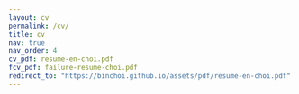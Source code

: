 ```yaml
---
layout: cv
permalink: /cv/
title: cv
nav: true
nav_order: 4
cv_pdf: resume-en-choi.pdf
fcv_pdf: failure-resume-choi.pdf
redirect_to: "https://binchoi.github.io/assets/pdf/resume-en-choi.pdf"
---
```


